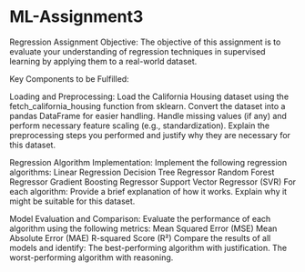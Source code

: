 # ML-Assignment3

Regression Assignment Objective: The objective of this assignment is to evaluate your understanding of regression techniques in supervised learning by applying them to a real-world dataset. 

Key Components to be Fulfilled: 

Loading and Preprocessing: Load the California Housing dataset using the fetch_california_housing function from sklearn. Convert the dataset into a pandas DataFrame for easier handling. Handle missing values (if any) and perform necessary feature scaling (e.g., standardization). Explain the preprocessing steps you performed and justify why they are necessary for this dataset. 

Regression Algorithm Implementation: Implement the following regression algorithms: Linear Regression Decision Tree Regressor Random Forest Regressor Gradient Boosting Regressor Support Vector Regressor (SVR) For each algorithm: Provide a brief explanation of how it works. Explain why it might be suitable for this dataset. 

Model Evaluation and Comparison: Evaluate the performance of each algorithm using the following metrics: Mean Squared Error (MSE) Mean Absolute Error (MAE) R-squared Score (R²) Compare the results of all models and identify: The best-performing algorithm with justification. The worst-performing algorithm with reasoning.
